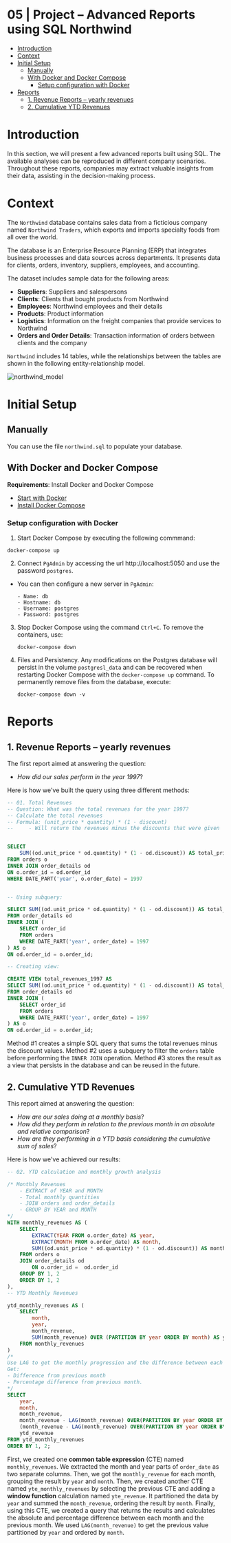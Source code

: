 # 05 | Project – Advanced Reports using SQL Northwind <!-- omit from toc -->

- [Introduction](#introduction)
- [Context](#context)
- [Initial Setup](#initial-setup)
  - [Manually](#manually)
  - [With Docker and Docker Compose](#with-docker-and-docker-compose)
    - [Setup configuration with Docker](#setup-configuration-with-docker)
- [Reports](#reports)
  - [1. Revenue Reports – yearly revenues](#1-revenue-reports--yearly-revenues)
  - [2. Cumulative YTD Revenues](#2-cumulative-ytd-revenues)

# Introduction
In this section, we will present a few advanced reports built using SQL. The available analyses can be reproduced in different company scenarios. Throughout these reports, companies may extract valuable insights from their data, assisting in the decision-making process.

# Context
The `Northwind` database contains sales data from a ficticious company named `Northwind Traders`, which exports and imports specialty foods from all over the world.

The database is an Enterprise Resource Planning (ERP) that integrates business processes and data sources across departments. It presents data for clients, orders, inventory, suppliers, employees, and accounting.

The dataset includes sample data for the following areas:
- **Suppliers**: Suppliers and salespersons
- **Clients**: Clients that bought products from Northwind
- **Employees**: Northwind employees and their details
- **Products**: Product information
- **Logistics**: Information on the freight companies that provide services to Northwind
- **Orders and Order Details**: Transaction information of orders between clients and the company


`Northwind` includes 14 tables, while the relationships between the tables are shown in the following entity-relationship model.

![northwind_model](/05-project/assets/northwind-er-diagram.png)

# Initial Setup
## Manually
You can use the file `northwind.sql` to populate your database.

## With Docker and Docker Compose
**Requirements**: Install Docker and Docker Compose
- [Start with Docker](https://www.docker.com/get-started/)
- [Install Docker Compose](https://docs.docker.com/compose/install/)

### Setup configuration with Docker
01. Start Docker Compose by executing the following commmand:
   ```
   docker-compose up
   ```

02. Connect `PgAdmin` by accessing the url http://localhost:5050 and use the password `postgres`.
   - You can then configure a new server in `PgAdmin`:
     ```
     - Name: db
     - Hostname: db
     - Username: postgres
     - Password: postgres
     ```
 03. Stop Docker Compose using the command `Ctrl+C`. To remove the containers, use:
      ```
      docker-compose down
      ```
 04. Files and Persistency. Any modifications on the Postgres database will persist in the volume `postgresl_data` and can be recovered when restarting Docker Compose with the `docker-compose up` command. To permanently remove files from the database, execute:
      ```
      docker-compose down -v
      ```


# Reports

## 1. Revenue Reports – yearly revenues
The first report aimed at answering the question: 
- *How did our sales perform in the year 1997*? 

Here is how we've built the query using three different methods:

```SQL
-- 01. Total Revenues
-- Question: What was the total revenues for the year 1997?
-- Calculate the total revenues
-- Formula: (unit_price * quantity) * (1 - discount)
--     - Will return the revenues minus the discounts that were given


SELECT 
	SUM((od.unit_price * od.quantity) * (1 - od.discount)) AS total_price
FROM orders o
INNER JOIN order_details od
ON o.order_id = od.order_id
WHERE DATE_PART('year', o.order_date) = 1997


-- Using subquery:

SELECT SUM((od.unit_price * od.quantity) * (1 - od.discount)) AS total_price
FROM order_details od
INNER JOIN (
	SELECT order_id
	FROM orders
	WHERE DATE_PART('year', order_date) = 1997
) AS o
ON od.order_id = o.order_id;

-- Creating view:

CREATE VIEW total_revenues_1997 AS
SELECT SUM((od.unit_price * od.quantity) * (1 - od.discount)) AS total_revenues_1997
FROM order_details od
INNER JOIN (
	SELECT order_id
	FROM orders
	WHERE DATE_PART('year', order_date) = 1997
) AS o
ON od.order_id = o.order_id;
```

Method #1 creates a simple SQL query that sums the total revenues minus the discount values. Method #2 uses a subquery to filter the `orders` table before performing the `INNER JOIN` operation. Method #3 stores the result as a view that persists in the database and can be reused in the future.

## 2. Cumulative YTD Revenues
This report aimed at answering the question:
- *How are our sales doing at a monthly basis*?
- *How did they perform in relation to the previous month in an absolute and relative comparison*?
- *How are they performing in a YTD basis considering the cumulative sum of sales*?

Here is how we've achieved our results:
```SQL
-- 02. YTD calculation and monthly growth analysis

/* Monthly Revenues
	- EXTRACT of YEAR and MONTH
	- Total monthly quantities
	- JOIN orders and order_details
	- GROUP BY YEAR and MONTH
*/
WITH monthly_revenues AS (
	SELECT
		EXTRACT(YEAR FROM o.order_date) AS year,
		EXTRACT(MONTH FROM o.order_date) AS month,
		SUM((od.unit_price * od.quantity) * (1 - od.discount)) AS month_revenue
	FROM orders o
	JOIN order_details od
		ON o.order_id =  od.order_id
	GROUP BY 1, 2
	ORDER BY 1, 2
),
-- YTD Monthly Revenues

ytd_monthly_revenues AS (
	SELECT
		month,
		year,
		month_revenue,
		SUM(month_revenue) OVER (PARTITION BY year ORDER BY month) AS ytd_revenue
	FROM monthly_revenues
)
/*
Use LAG to get the monthly progression and the difference between each month. 
Get:
- Difference from previous month
- Percentage difference from previous month.
*/
SELECT
	year,
	month,
	month_revenue,
	month_revenue - LAG(month_revenue) OVER(PARTITION BY year ORDER BY month) AS month_diff,
	(month_revenue - LAG(month_revenue) OVER(PARTITION BY year ORDER BY month)) / LAG(month_revenue) OVER(PARTITION BY year ORDER BY month) AS month_pct_diff,
	ytd_revenue
FROM ytd_monthly_revenues
ORDER BY 1, 2;
```

First, we created one **common table expression** (CTE) named `monthly_revenues`. We extracted the month and year parts of `order_date` as two separate columns. Then, we got the `monthly_revenue` for each month, grouping the result by `year` and `month`. Then, we created another CTE named `yte_monthly_revenues` by selecting the previous CTE and adding a **window function** calculation named `yte_revenue`. It partitioned the data by `year` and summed the `month_revenue`, ordering the result by `month`. Finally, using this CTE, we created a query that returns the results and calculates the absolute and percentage difference between each month and the previous month. We used `LAG(month_revenue)` to get the previous value partitioned by `year` and ordered by `month`.